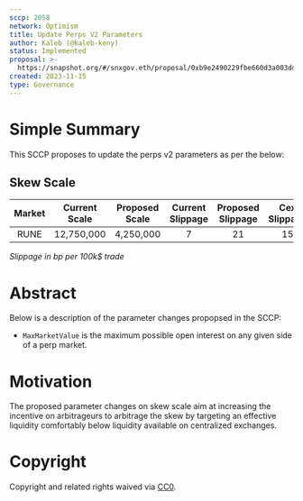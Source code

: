```yaml
---
sccp: 2058
network: Optimism
title: Update Perps V2 Parameters
author: Kaleb (@kaleb-keny)
status: Implemented
proposal: >-
  https://snapshot.org/#/snxgov.eth/proposal/0xb9e2490229fbe660d3a003dd5a08c23aa38e1186d494cca1cc75e3859e8c44d9
created: 2023-11-15
type: Governance
---
```


# Simple Summary

This SCCP proposes to update the perps v2 parameters as per the below:

## Skew Scale

| **Market** | **Current Scale** | **Proposed Scale** | **Current Slippage** | **Proposed Slippage** | **Cex Slippage** |
|:----------:|:-----------------:|:------------------:|:--------------------:|:---------------------:|:----------------:|
|    RUNE    |      12,750,000   |       4,250,000    |           7          |           21          |         15       |

*Slippage in bp per 100k$ trade*

# Abstract

Below is a description of the parameter changes propopsed in the SCCP:
- `MaxMarketValue` is the maximum possible open interest on any given side of a perp market.

# Motivation

The proposed parameter changes on skew scale aim at increasing the incentive on arbitrageurs to arbitrage the skew by targeting an effective liquidity comfortably below liquidity available on centralized exchanges.

# Copyright

Copyright and related rights waived via [CC0](https://creativecommons.org/publicdomain/zero/1.0/).


